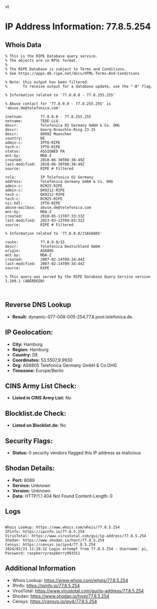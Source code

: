 vt
# IP Address Information: 77.8.5.254

## Whois Data
```
% This is the RIPE Database query service.
% The objects are in RPSL format.
%
% The RIPE Database is subject to Terms and Conditions.
% See https://apps.db.ripe.net/docs/HTML-Terms-And-Conditions

% Note: this output has been filtered.
%       To receive output for a database update, use the "-B" flag.

% Information related to '77.8.0.0 - 77.8.255.255'

% Abuse contact for '77.8.0.0 - 77.8.255.255' is 'abuse.de@telefonica.com'

inetnum:        77.8.0.0 - 77.8.255.255
netname:        TEDE-LLU
descr:          Telefonica O2 Germany GmbH & Co. OHG
descr:          Georg-Brauchle-Ring 23-25
descr:          80992 Muenchen
country:        DE
admin-c:        IPTO-RIPE
tech-c:         IPTO-RIPE
status:         ASSIGNED PA
mnt-by:         MDA-Z
created:        2010-06-30T08:38:49Z
last-modified:  2010-06-30T08:38:49Z
source:         RIPE # Filtered

role:           IP Telefonica O2 Germany
address:        Telefonica Germany GmbH & Co. OHG
admin-c:        RCM25-RIPE
admin-c:        DK9212-RIPE
tech-c:         DK9212-RIPE
tech-c:         RCM25-RIPE
nic-hdl:        IPTO-RIPE
abuse-mailbox:  abuse.de@telefonica.com
mnt-by:         MDA-Z
created:        2010-05-11T07:33:33Z
last-modified:  2023-03-23T09:03:32Z
source:         RIPE # Filtered

% Information related to '77.8.0.0/15AS6805'

route:          77.8.0.0/15
descr:          Telefonica Deutschland GmbH
origin:         AS6805
mnt-by:         MDA-Z
created:        2007-02-14T09:34:44Z
last-modified:  2007-02-14T09:34:44Z
source:         RIPE

% This query was served by the RIPE Database Query Service version 1.109.1 (ABERDEEN)



```
## Reverse DNS Lookup
- **Result:** dynamic-077-008-005-254.77.8.pool.telefonica.de.

## IP Geolocation:
- **City:** Hamburg
- **Region:** Hamburg
- **Country:** DE
- **Coordinates:** 53.5507,9.9930
- **Org:** AS6805 Telefonica Germany GmbH & Co.OHG
- **Timezone:** Europe/Berlin

## CINS Army List Check:
- **Listed in CINS Army List:** 
No

## Blocklist.de Check:
- **Listed on Blocklist.de:** 
No

## Security Flags:
- **Status:** 0 security vendors flagged this IP address as malicious

## Shodan Details:
- **Port:** 8089
- **Service:** Unknown
- **Version:** Unknown
- **Data:** HTTP/1.1 404 Not Found
Content-Length: 0



## Logs
```

Whois Lookup: https://www.whois.com/whois/77.8.5.254
IPinfo: https://ipinfo.io/77.8.5.254
VirusTotal: https://www.virustotal.com/gui/ip-address/77.8.5.254
Shodan: https://www.shodan.io/host/77.8.5.254
Censys: https://censys.io/ipv4/77.8.5.254
2024/02/21 11:28:12 Login attempt from 77.8.5.254 - Username: pi, Password: raspberryraspberry993311

```
## Additional Information
- Whois Lookup: https://www.whois.com/whois/77.8.5.254
- IPinfo: https://ipinfo.io/77.8.5.254
- VirusTotal: https://www.virustotal.com/gui/ip-address/77.8.5.254
- Shodan: https://www.shodan.io/host/77.8.5.254
- Censys: https://censys.io/ipv4/77.8.5.254

